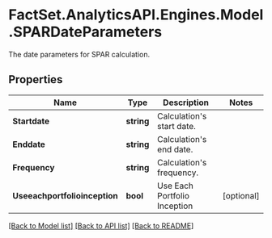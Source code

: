 # FactSet.AnalyticsAPI.Engines.Model.SPARDateParameters
The date parameters for SPAR calculation.

## Properties

Name | Type | Description | Notes
------------ | ------------- | ------------- | -------------
**Startdate** | **string** | Calculation&#39;s start date. | 
**Enddate** | **string** | Calculation&#39;s end date. | 
**Frequency** | **string** | Calculation&#39;s frequency. | 
**Useeachportfolioinception** | **bool** | Use Each Portfolio Inception | [optional] 

[[Back to Model list]](../README.md#documentation-for-models) [[Back to API list]](../README.md#documentation-for-api-endpoints) [[Back to README]](../README.md)

